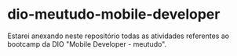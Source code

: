 # dio-meutudo-mobile-developer
Estarei anexando neste repositório todas as atividades referentes ao bootcamp da DIO "Mobile Developer - meutudo".

